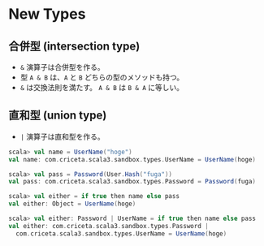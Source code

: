 # New Types

## 合併型 (intersection type)

- `&` 演算子は合併型を作る。
- 型 `A & B` は、`A` と `B` どちらの型のメソッドも持つ。
- `&` は交換法則を満たす。 `A & B` は `B & A` に等しい。

## 直和型 (union type)

- `|` 演算子は直和型を作る。

```scala
scala> val name = UserName("hoge")
val name: com.criceta.scala3.sandbox.types.UserName = UserName(hoge)

scala> val pass = Password(User.Hash("fuga"))
val pass: com.criceta.scala3.sandbox.types.Password = Password(fuga)

scala> val either = if true then name else pass
val either: Object = UserName(hoge)

scala> val either: Password | UserName = if true then name else pass
val either: com.criceta.scala3.sandbox.types.Password |
  com.criceta.scala3.sandbox.types.UserName = UserName(hoge)
```
